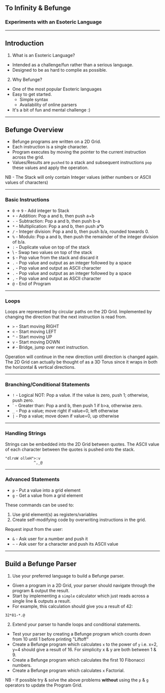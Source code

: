 ## To Infinity & Befunge
### Experiments with an Esoteric Language

---
## Introduction

1. What is an Esoteric Language?
  * Intended as a challenge/fun rather than a serious language.
  * Designed to be as hard to complie as possible.
2. Why Befunge?
  * One of the most popular Esoteric languages
  * Easy to get started.
    * Simple syntax
    * Availability of online parsers
  * It's a bit of fun and mental challenge :)

---
##  Befunge Overview

* Befunge programs are written on a 2D Grid.
* Each instruction is a single character.
* Program executes by moving the pointer to the current instruction across the grid.
* Values/Results are `pushed` to a stack and subsequent instructions `pop` these values and apply the operation.

NB - The Stack will only contain Integer values (either numbers or ASCII values of characters) 

---
### Basic Instructions

  * `0` -> `9` - Add integer to Stack
  * `+` - Addition: Pop a and b, then push a+b
  * `-` - Subtraction: Pop a and b, then push b-a
  * `*`	- Multiplication: Pop a and b, then push a*b
  * `/`	- Integer division: Pop a and b, then push b/a, rounded towards 0.
  * `%` - Modulo: Pop a and b, then push the remainder of the integer division of b/a.
  * `:` - Duplicate value on top of the stack
  *  \ - Swap two values on top of the stack
  * `$`	- Pop value from the stack and discard it
  * `.`	- Pop value and output as an integer followed by a space
  * `,`	- Pop value and output as ASCII character
  * `.` - Pop value and output as an integer followed by a space
  * `,` - Pop value and output as ASCII character
  * `@`	- End of Program
  
---
### Loops
Loops are represented by circular paths on the 2D Grid.
Implemented by changing the direction that the next instruction is read from.

  * `>` - Start moving RIGHT
  * `<` - Start moving LEFT
  * `^` - Start moving UP
  * `v` - Start moving DOWN
  * `#` - Bridge, jump over next instruction.

Operation will continue in the new direction until direction is changed again.
The 2D Grid can actually be thought of as a 3D Torus since it wraps in both the horizontal & vertical directions.

---
### Branching/Conditional Statements

  * `!` - Logical NOT: Pop a value. If the value is zero, push 1; otherwise, push zero.
  * `  - Greater than: Pop a and b, then push 1 if b>a, otherwise zero.
  * `_` - Pop a value; move right if value=0, left otherwise
  * `|` - Pop a value; move down if value=0, up otherwise

---
### Handling Strings
Strings can be embedded into the 2D Grid between quotes.
The ASCII value of each character between the quotes is pushed onto the stack.
```
"dlroW olleH">:v
             ^,_@
```
---
### Advanced Statements

  * `p` - Put a value into a grid element 
  * `g` - Get a value from a grid element
  
These commands can be used to:
1. Use grid element(s) as registers/variables
2. Create self-modifying code by overwriting instructions in the grid.

Request input from the user:
 * `&` - Ask user for a number and push it
 * `~` - Ask user for a character and push its ASCII value
  
---
## Build a Befunge Parser

1. Use your preferred language to build a Befunge parser.
  * Given a program in a 2D Grid, your parser should navigate through the program & output the result.
  * Start by implementing a `simple` calculator which just reads across a single line & outputs a result.
  * For example, this calculation should give you a result of 42:
  
  ```32*81-*.@``` 

2. Extend your parser to handle loops and conditional statements.
  * Test your parser by creating a Befunge program which counts down from 10 until 1 before printing "Liftoff"
  * Create a Befunge program which calculates `x` to the power of `y` i.e. x=2, y=4 should give a result of 16.  For simplicity x & y are both between 1 & 9.
  * Create a Befunge program which calculates the first 10 Fibonacci numbers.
  * Create a Befunge program which calculates `x` Factorial.
  
  NB - If possible try & solve the above problems **without** using the `p` & `g` operators to update the Program Grid. 
   

